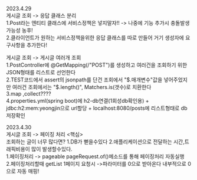 2023.4.29  
게시글 조회 -> 응답 클래스 분리  
1.Post라는 엔티티 클래스에 서비스정책은 넣지말자!! -> 나중에 기능 추가시 충돌발생가능성 농후!  
2.클라이언트가 원하는 서비스정책을위한 응답 클래스를 따로 만들어 거기 생성자에 요구사항을 추가한다!  

게시글 조회 -> 게시글 여러개 조회  
1.PostController에 @GetMapping(/"POST")를 생성하고 여러건을 조회하기 위한 JSON형태를 리스트로 선언한다  
2.TEST코드에서 assert의 jsonpath를 단건 조회에서 "$.매개변수"값을 넣어주었지만 여러건 조회에서는 "$.length()", Matchers.is(갯수)로 치환한다  
3.map ,collect????  
4.properties.yml(spring boot)에 h2-db연결(1회성db확인용) + jdbc:h2:mem:yeongjin으로 url할당 + localhost:8080/posts에 리스트형태로 db저장확인  

2023.4.30  
게시글 조회 -> 페이징 처리
<핵심>  
조회하는 글이 너무 많다면? 1.DB가 뻗을수있다 2.애플리케이션으로 전달하는 시간,트래픽비용이 많이 발생할수있다.  
1.페이징처리 -> pageable pageRequest.of()메소드를 통해 페이징처리 자동실행  
2.페이징처리할때 getList 1페이지 요청시 ->파라미터를 0으로 받아온다 내부적으로 0으로 자동 매핑!  
